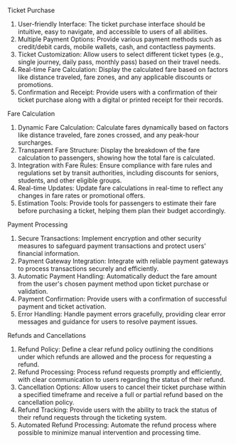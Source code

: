 Ticket Purchase
1.	User-friendly Interface: The ticket purchase interface should be intuitive, easy to navigate, and accessible to users of all abilities.
2.	Multiple Payment Options: Provide various payment methods such as credit/debit cards, mobile wallets, cash, and contactless payments.
3.	Ticket Customization: Allow users to select different ticket types (e.g., single journey, daily pass, monthly pass) based on their travel needs.
4.	Real-time Fare Calculation: Display the calculated fare based on factors like distance traveled, fare zones, and any applicable discounts or promotions.
5.	Confirmation and Receipt: Provide users with a confirmation of their ticket purchase along with a digital or printed receipt for their records.


Fare Calculation
1.	Dynamic Fare Calculation: Calculate fares dynamically based on factors like distance traveled, fare zones crossed, and any peak-hour surcharges.
2.	Transparent Fare Structure: Display the breakdown of the fare calculation to passengers, showing how the total fare is calculated.
3.	Integration with Fare Rules: Ensure compliance with fare rules and regulations set by transit authorities, including discounts for seniors, students, and other eligible groups.
4.	Real-time Updates: Update fare calculations in real-time to reflect any changes in fare rates or promotional offers.
5.	Estimation Tools: Provide tools for passengers to estimate their fare before purchasing a ticket, helping them plan their budget accordingly.


Payment Processing
1.	Secure Transactions: Implement encryption and other security measures to safeguard payment transactions and protect users' financial information.
2.	Payment Gateway Integration: Integrate with reliable payment gateways to process transactions securely and efficiently.
3.	Automatic Payment Handling: Automatically deduct the fare amount from the user's chosen payment method upon ticket purchase or validation.
4.	Payment Confirmation: Provide users with a confirmation of successful payment and ticket activation.
5.	Error Handling: Handle payment errors gracefully, providing clear error messages and guidance for users to resolve payment issues.


Refunds and Cancellations
1.	Refund Policy: Define a clear refund policy outlining the conditions under which refunds are allowed and the process for requesting a refund.
2.	Refund Processing: Process refund requests promptly and efficiently, with clear communication to users regarding the status of their refund.
3.	Cancellation Options: Allow users to cancel their ticket purchase within a specified timeframe and receive a full or partial refund based on the cancellation policy.
4.	Refund Tracking: Provide users with the ability to track the status of their refund requests through the ticketing system.
5.	Automated Refund Processing: Automate the refund process where possible to minimize manual intervention and processing time.
